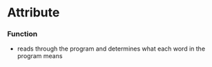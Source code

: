 # Attribute
### Function
-  reads through the program and determines what each word in the program means